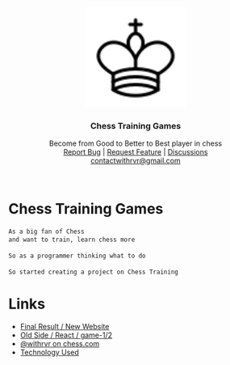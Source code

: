 <p align="center">
  <a href="https://chess-training-games.vercel.app">
    <img src="./public/favicon.svg" alt="chess logo" width="200">
  </a>
</p>

<h3 align="center">Chess Training Games</h3>

<p align="center">
  Become from Good to Better to Best player in chess
  <br>
  <a href="https://github.com/withrvr/Chess-Training-Games/issues/new?template=bug_report.md">Report Bug</a>
  |
  <a href="https://github.com/withrvr/Chess-Training-Games/issues/new?template=feature_request.md">Request Feature</a>
  |
  <a href="https://github.com/withrvr/Chess-Training-Games/discussions">Discussions</a>
  <br>
  <a href="mailto:contactwithrvr@gmail.com">contactwithrvr@gmail.com</a>
</p>

<br>

# Chess Training Games

```
As a big fan of Chess
and want to train, learn chess more

So as a programmer thinking what to do

So started creating a project on Chess Training
```

# Links

-   [Final Result / New Website][new-nextjs-site]
-   [Old Side / React / game-1/2][old-reactjs-site]
-   [@withrvr on chess.com](https://www.chess.com/member/withrvr)
-   [Technology Used](./Developer_Guide.md#technology)

<!-- # Badge

[![Netlify Status](https://api.netlify.com/api/v1/badges/e60cbbc7-c396-45bd-819c-6e04eb418757/deploy-status)](https://app.netlify.com/sites/chess-training-games/deploys) -->

<!--- ............ declaration of variables ............ -->

[old-reactjs-site]: https://chess-training-games.netlify.app/
[new-nextjs-site]: https://chess-training-games.vercel.app/
